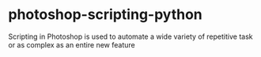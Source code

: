 # photoshop-scripting-python
Scripting in Photoshop is used to automate a wide variety of repetitive task or as complex as an entire new feature
